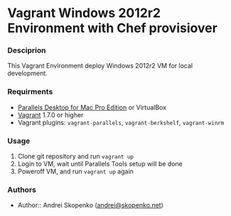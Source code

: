 # Vagrant Windows 2012r2 Environment with Chef provisiover

### Desciprion

This Vagrant Environment deploy Windows 2012r2 VM for local development.

### Requirments

* [Parallels Desktop for Mac Pro Edition](http://www.parallels.com/products/desktop/download/) or VirtualBox
* [Vagrant](https://www.vagrantup.com/downloads.html) 1.7.0 or higher
* Vagrant plugins: `vagrant-parallels`, `vagrant-berkshelf`, `vagrant-winrm`

### Usage
1. Clone git repository and run ```vagrant up```
2. Login to VM, wait until Parallels Tools setup will be done
3. Poweroff VM, and run ```vagrant up``` again

### Authors

* Author:: Andrei Skopenko (andrei@skopenko.net)
